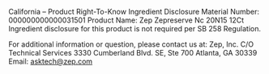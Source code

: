  
 
 
California – Product Right-To-Know Ingredient Disclosure 
Material Number: 000000000000031501 
Product Name: Zep Zepreserve Nc 20N15 12Ct 
Ingredient disclosure for this product is not required per SB 258 Regulation. 
 
For additional information or question, please contact us at: 
Zep, Inc. 
C/O Technical Services 
3330 Cumberland Blvd. SE, Ste 700 
Atlanta, GA 30339 
Email: asktech@zep.com 
 
 
 
 
